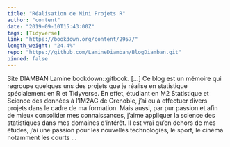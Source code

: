 ```yaml
---
title: "Réalisation de Mini Projets R"
author: "content"
date: "2019-09-10T15:43:00Z"
tags: [Tidyverse]
link: "https://bookdown.org/content/2957/"
length_weight: "24.4%"
repo: "https://github.com/LamineDiamban/BlogDiamban.git"
pinned: false
---
```


Site DIAMBAN Lamine bookdown::gitbook. [...] Ce blog est un mémoire qui regroupe quelques uns des projets que je réalise en statistique spécialement en R et Tidyverse. En effet, étudiant en M2 Statistique et Science des données à l’IM2AG de Grenoble, j’ai eu à effectuer divers projets dans le cadre de ma formation. Mais aussi, par pur passion et afin de mieux consolider mes connaissances, j’aime appliquer la science des statistiques dans mes domaines d’intérêt.
Il est vrai qu’en dehors de mes études, j’ai une passion pour les nouvelles technologies, le sport, le cinéma notamment les courts ...
